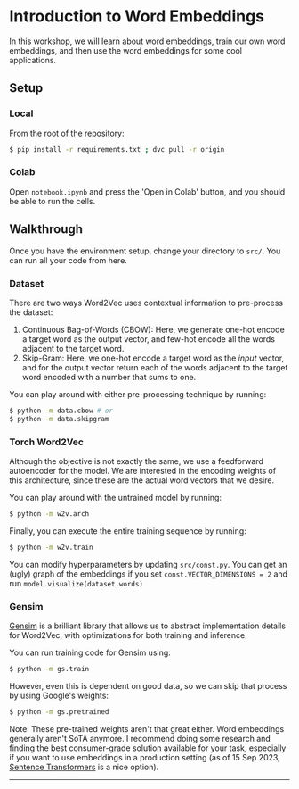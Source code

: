 # Introduction to Word Embeddings

In this workshop, we will learn about word embeddings, train our own word embeddings, and then use the word embeddings for some cool applications.

## Setup 

### Local
From the root of the repository:
```bash
$ pip install -r requirements.txt ; dvc pull -r origin
```

### Colab
Open `notebook.ipynb` and press the 'Open in Colab' button, and you should be able to run the cells.

## Walkthrough
Once you have the environment setup, change your directory to `src/`. You can run all your code from here.

### Dataset

There are two ways Word2Vec uses contextual information to pre-process the dataset:
1. Continuous Bag-of-Words (CBOW): Here, we generate one-hot encode a target word as the output vector, and few-hot encode all the words adjacent to the target word.
2. Skip-Gram: Here, we one-hot encode a target word as the *input* vector, and for the output vector return each of the words adjacent to the target word encoded with a number that sums to one.

You can play around with either pre-processing technique by running:
```bash
$ python -m data.cbow # or
$ python -m data.skipgram
```

### Torch Word2Vec

Although the objective is not exactly the same, we use a feedforward autoencoder for the model. We are interested in the encoding weights of this architecture, since these are the actual word vectors that we desire.

You can play around with the untrained model by running:
```bash
$ python -m w2v.arch
```

Finally, you can execute the entire training sequence by running:
```bash
$ python -m w2v.train
```

You can modify hyperparameters by updating `src/const.py`. You can get an (ugly) graph of the embeddings if you set `const.VECTOR_DIMENSIONS = 2` and run `model.visualize(dataset.words)`

### Gensim

[Gensim](https://radimrehurek.com/gensim/intro.html) is a brilliant library that allows us to abstract implementation details for Word2Vec, with optimizations for both training and inference. 

You can run training code for Gensim using:
```bash
$ python -m gs.train
```

However, even this is dependent on good data, so we can skip that process by using Google's weights:
```bash
$ python -m gs.pretrained
```

Note: These pre-trained weights aren't that great either. Word embeddings generally aren't SoTA anymore. I recommend doing some research and finding the best consumer-grade solution available for your task, especially if you want to use embeddings in a production setting (as of 15 Sep 2023, [Sentence Transformers](https://www.sbert.net/docs/pretrained_models.html) is a nice option).

----

